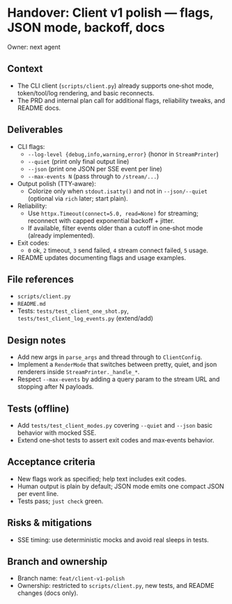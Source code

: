# Handover: Client v1 polish — flags, JSON mode, backoff, docs

Owner: next agent

## Context

- The CLI client (`scripts/client.py`) already supports one‑shot mode, token/tool/log rendering, and basic reconnects.
- The PRD and internal plan call for additional flags, reliability tweaks, and README docs.

## Deliverables

- CLI flags:
  - `--log-level {debug,info,warning,error}` (honor in `StreamPrinter`)
  - `--quiet` (print only final output line)
  - `--json` (print one JSON per SSE event per line)
  - `--max-events N` (pass through to `/stream/...`)
- Output polish (TTY‑aware):
  - Colorize only when `stdout.isatty()` and not in `--json/--quiet` (optional via `rich` later; start plain).
- Reliability:
  - Use `httpx.Timeout(connect=5.0, read=None)` for streaming; reconnect with capped exponential backoff + jitter.
  - If available, filter events older than a cutoff in one‑shot mode (already implemented).
- Exit codes:
  - `0` ok, `2` timeout, `3` send failed, `4` stream connect failed, `5` usage.
- README updates documenting flags and usage examples.

## File references

- `scripts/client.py`
- `README.md`
- Tests: `tests/test_client_one_shot.py`, `tests/test_client_log_events.py` (extend/add)

## Design notes

- Add new args in `parse_args` and thread through to `ClientConfig`.
- Implement a `RenderMode` that switches between pretty, quiet, and json renderers inside `StreamPrinter._handle_*`.
- Respect `--max-events` by adding a query param to the stream URL and stopping after N payloads.

## Tests (offline)

- Add `tests/test_client_modes.py` covering `--quiet` and `--json` basic behavior with mocked SSE.
- Extend one‑shot tests to assert exit codes and max‑events behavior.

## Acceptance criteria

- New flags work as specified; help text includes exit codes.
- Human output is plain by default; JSON mode emits one compact JSON per event line.
- Tests pass; `just check` green.

## Risks & mitigations

- SSE timing: use deterministic mocks and avoid real sleeps in tests.

## Branch and ownership

- Branch name: `feat/client-v1-polish`
- Ownership: restricted to `scripts/client.py`, new tests, and README changes (docs only).
